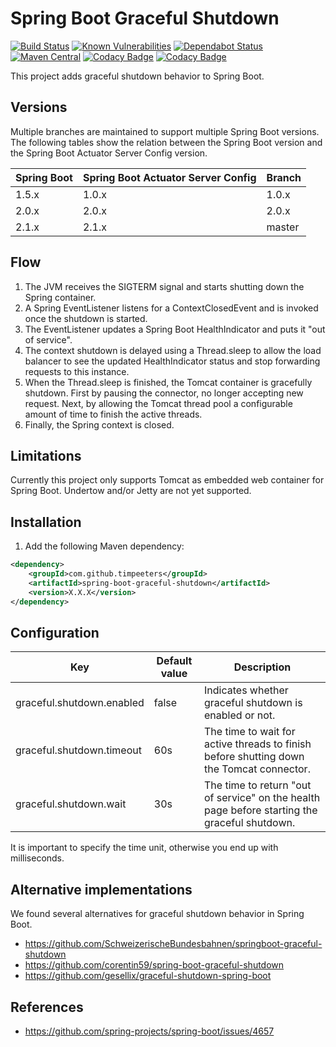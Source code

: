 Spring Boot Graceful Shutdown
=============================

[![Build Status](https://api.travis-ci.org/timpeeters/spring-boot-graceful-shutdown.svg?branch=master)](https://www.travis-ci.org/timpeeters/spring-boot-graceful-shutdown)
[![Known Vulnerabilities](https://snyk.io/test/github/timpeeters/spring-boot-graceful-shutdown/badge.svg?targetFile=pom.xml)](https://snyk.io/test/github/timpeeters/spring-boot-graceful-shutdown?targetFile=pom.xml)
[![Dependabot Status](https://api.dependabot.com/badges/status?host=github&repo=timpeeters/spring-boot-graceful-shutdown)](https://dependabot.com)
[![Maven Central](https://maven-badges.herokuapp.com/maven-central/com.github.timpeeters/spring-boot-graceful-shutdown/badge.svg)](https://maven-badges.herokuapp.com/maven-central/com.github.timpeeters/spring-boot-graceful-shutdown)
[![Codacy Badge](https://api.codacy.com/project/badge/Grade/c7e77bfc98a64687aa6a87b1619fb06a)](https://www.codacy.com/app/timpeeters/spring-boot-graceful-shutdown?utm_source=github.com&amp;utm_medium=referral&amp;utm_content=timpeeters/spring-boot-graceful-shutdown&amp;utm_campaign=Badge_Grade)
[![Codacy Badge](https://api.codacy.com/project/badge/Coverage/c7e77bfc98a64687aa6a87b1619fb06a)](https://www.codacy.com/app/timpeeters/spring-boot-graceful-shutdown?utm_source=github.com&utm_medium=referral&utm_content=timpeeters/spring-boot-graceful-shutdown&utm_campaign=Badge_Coverage)

This project adds graceful shutdown behavior to Spring Boot.


Versions
--------

Multiple branches are maintained to support multiple Spring Boot versions.
The following tables show the relation between the Spring Boot version and the Spring Boot Actuator Server Config version.

| Spring Boot | Spring Boot Actuator Server Config | Branch |
| :---        | :---                               | :---   |
| 1.5.x       | 1.0.x                              | 1.0.x  |
| 2.0.x       | 2.0.x                              | 2.0.x  |
| 2.1.x       | 2.1.x                              | master |


Flow
----

1. The JVM receives the SIGTERM signal and starts shutting down the Spring container.
2. A Spring EventListener listens for a ContextClosedEvent and is invoked once the shutdown is started.
3. The EventListener updates a Spring Boot HealthIndicator and puts it "out of service".
5. The context shutdown is delayed using a Thread.sleep to allow the load balancer to see the updated HealthIndicator status and stop forwarding requests to this instance.
7. When the Thread.sleep is finished, the Tomcat container is gracefully shutdown. 
First by pausing the connector, no longer accepting new request.
Next, by allowing the Tomcat thread pool a configurable amount of time to finish the active threads.
8. Finally, the Spring context is closed.


Limitations
-----------

Currently this project only supports Tomcat as embedded web container for Spring Boot. 
Undertow and/or Jetty are not yet supported.


Installation
------------

1. Add the following Maven dependency:

```xml
<dependency>
    <groupId>com.github.timpeeters</groupId>
    <artifactId>spring-boot-graceful-shutdown</artifactId>
    <version>X.X.X</version>
</dependency>
```


Configuration
-------------

| Key                       | Default value  | Description |
| ------------------------- | -------------- | ----------- |
| graceful.shutdown.enabled | false          | Indicates whether graceful shutdown is enabled or not. | 
| graceful.shutdown.timeout | 60s            | The time to wait for active threads to finish before shutting down the Tomcat connector. |
| graceful.shutdown.wait    | 30s            | The time to return "out of service" on the health page before starting the graceful shutdown. |

It is important to specify the time unit, otherwise you end up with milliseconds.

Alternative implementations
---------------------------

We found several alternatives for graceful shutdown behavior in Spring Boot. 

- https://github.com/SchweizerischeBundesbahnen/springboot-graceful-shutdown
- https://github.com/corentin59/spring-boot-graceful-shutdown
- https://github.com/gesellix/graceful-shutdown-spring-boot


References
----------

- https://github.com/spring-projects/spring-boot/issues/4657
